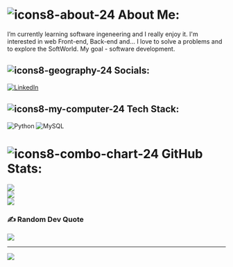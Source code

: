 # ![icons8-about-24](https://user-images.githubusercontent.com/104040753/199598086-fb96e0fa-3b44-47c3-b769-4dd30fbe0b14.png) About Me:
I’m currently learning software ingeneering and I really enjoy it. I'm interested in web Front-end, Back-end and... I love to solve a problems and to explore the SoftWorld. My goal - software development.


## ![icons8-geography-24](https://user-images.githubusercontent.com/104040753/199596983-65ad0eea-1fe9-4d27-92f5-16e4716dc777.png) Socials:
[![LinkedIn](https://img.shields.io/badge/LinkedIn-%230077B5.svg?logo=linkedin&logoColor=white)](https://linkedin.com/in/kosta-kazakov-533a4529/) 

## ![icons8-my-computer-24](https://user-images.githubusercontent.com/104040753/199597439-ab696702-cee3-4c96-aa83-af6204bac131.png) Tech Stack:
![Python](https://img.shields.io/badge/python-3670A0?style=flat&logo=python&logoColor=ffdd54) ![MySQL](https://img.shields.io/badge/mysql-%2300f.svg?style=flat&logo=mysql&logoColor=white) 
# ![icons8-combo-chart-24](https://user-images.githubusercontent.com/104040753/199598814-78dff169-7641-456c-84be-87862aa2f485.png) GitHub Stats:
![](https://github-readme-stats.vercel.app/api?username=kostakazakoff&theme=dark&hide_border=false&include_all_commits=false&count_private=false&bg_color=00000000)<br/>
![](https://github-readme-streak-stats.herokuapp.com/?user=kostakazakoff&theme=dark&hide_border=false&bg_color=00000000)<br/>
![](https://github-readme-stats.vercel.app/api/top-langs/?username=kostakazakoff&theme=dark&hide_border=false&include_all_commits=true&count_private=false&layout=compact&bg_color=00000000)

### ✍️ Random Dev Quote
![](https://quotes-github-readme.vercel.app/api?type=horizontal&theme=dark)

---

[![](https://visitcount.itsvg.in/api?id=kostakazakoff&icon=0&color=0)](https://visitcount.itsvg.in)

<!-- Proudly created with GPRM ( https://gprm.itsvg.in ) -->
